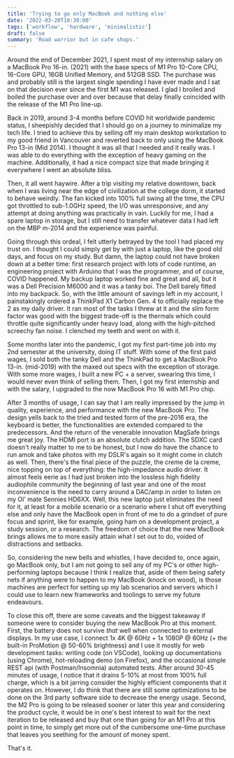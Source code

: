 ```yaml
---
title: 'Trying to go only MacBook and nothing else'
date: '2022-03-20T10:30:00'
tags: ['workflow', 'hardware', 'minimalistic']
draft: false
summary: 'Road warrior but in cafe shops.'
---
```


Around the end of December 2021, I spent most of my internship salary on a MacBook Pro 16-in. (2021) with the base specs of M1 Pro 10-Core CPU, 16-Core GPU, 16GB Unified Memory, and 512GB SSD. The purchase was and probably still is the largest single spending I have ever made and I sat on that decision ever since the first M1 was released. I glad I broiled and boiled the purchase over and over because that delay finally coincided with the release of the M1 Pro line-up.

Back in 2019, around 3-4 months before COVID hit worldwide pandemic status, I sheepishly decided that I should go on a journey to minimalize my tech life. I tried to achieve this by selling off my main desktop workstation to my good friend in Vancouver and reverted back to only using the MacBook Pro 13-in (Mid 2014). I thought it was all that I needed and it really was. I was able to do everything with the exception of heavy gaming on the machine. Additionally, it had a nice compact size that made bringing it everywhere I went an absolute bliss.

Then, it all went haywire. After a trip visiting my relative downtown, back when I was living near the edge of civilization at the college dorm, it started to behave weirdly. The fan kicked into 100% full swing all the time, the CPU got throttled to sub-1.0GHz speed, the I/O was unresponsive, and any attempt at doing anything was practically in vain. Luckily for me, I had a spare laptop in storage, but I still need to transfer whatever data I had left on the MBP m-2014 and the experience was painful.

Going through this ordeal, I felt utterly betrayed by the tool I had placed my trust on. I thought I could simply get by with just a laptop, like the good old days, and focus on my study. But damn, the laptop could not have broken down at a better time: first research project with lots of code runtime, an engineering project with Arduino that I was the programmer, and of course, COVID happened. My backup laptop worked fine and great and all, but it was a Dell Precision M6000 and it was a tanky boi. The Dell barely fitted into my backpack. So, with the little amount of savings left in my account, I painstakingly ordered a ThinkPad X1 Carbon Gen. 4 to officially replace the 2 as my daily driver. It ran most of the tasks I threw at it and the slim form factor was good with the biggest trade-off is the thermals which could throttle quite significantly under heavy load, along with the high-pitched screechy fan noise. I clenched my teeth and went on with it.

Some months later into the pandemic, I got my first part-time job into my 2nd semester at the university, doing IT stuff. With some of the first paid wages, I sold both the tanky Dell and the ThinkPad to get a MacBook Pro 13-in. (mid-2019) with the maxed out specs with the exception of storage. With some more wages, I built a new PC + a server, swearing this time, I would never even think of selling them. Then, I got my first internship and with the salary, I upgraded to the now MacBook Pro 16 with M1 Pro chip.

After 3 months of usage, I can say that I am really impressed by the jump in quality, experience, and performance with the new MacBook Pro. The design yells back to the tried and tested form of the pre-2016 era, the keyboard is better, the functionalities are extended compared to the predecessors. And the return of the venerable innovation MagSafe brings me great joy. The HDMI port is an absolute clutch addition. The SDXC card doesn't really matter to me to be honest, but I now do have the chance to run amok and take photos with my DSLR's again so it might come in clutch as well. Then, there's the final piece of the puzzle, the creme de la creme, nice topping on top of everything: the high-impedance audio driver. It almost feels eerie as I had just broken into the lossless high fidelity audiophile community the beginning of last year and one of the most inconvenience is the need to carry around a DAC/amp in order to listen on my Ol' mate Sennies HD6XX. Well, this new laptop just eliminates the need for it, at least for a mobile scenario or a scenario where I shut off everything else and only have the MacBook open in front of me to do a grindset of pure focus and sprint, like for example, going ham on a development project, a study session, or a research. The freedom of choice that the new MacBook brings allows me to more easily attain what I set out to do, voided of distractions and setbacks.

So, considering the new bells and whistles, I have decided to, once again, go MacBook only, but I am not going to sell any of my PC's or other high-performing laptops because I think I realize that, aside of them being safety nets if anything were to happen to my MacBook (knock on wood), is those machines are perfect for setting up my lab scenarios and servers which I could use to learn new frameworks and toolings to serve my future endeavours.

To close this off, there are some caveats and the biggest takeaway if someone were to consider buying the new MacBook Pro at this moment. First, the battery does not survive _that_ well when connected to external displays. In my use case, I connect 1x 4K @ 60Hz + 1x 1080P @ 60Hz (+ the built-in ProMotion @ 50-60% brightness) and I use it mostly for web development tasks: writing code (on VSCode), looking up documentations (using Chrome), hot-reloading demo (on Firefox), and the occasional simple REST api (with Postman/Insomnia) automated tests. After around 30-45 minutes of usage, I notice that it drains 5-10% at most from 100% full charge, which is a bit jarring consider the highly efficient components that it operates on. However, I do think that there are still some optimizations to be done on the 3rd party software side to decrease the energy usage. Second, the M2 Pro is going to be released sooner or later this year and considering the product cycle, it would be in one's best interest to wait for the next iteration to be released and buy that one than going for an M1 Pro at this point in time, to simply get more out of the cumbersome one-time purchase that leaves you seething for the amount of money spent.

That's it.
